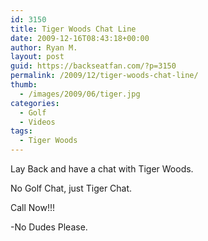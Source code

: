 ```yaml
---
id: 3150
title: Tiger Woods Chat Line
date: 2009-12-16T08:43:18+00:00
author: Ryan M.
layout: post
guid: https://backseatfan.com/?p=3150
permalink: /2009/12/tiger-woods-chat-line/
thumb:
  - /images/2009/06/tiger.jpg
categories:
  - Golf
  - Videos
tags:
  - Tiger Woods
---
```


<div class="entry">
  <p>
  </p>

  <p>
    Lay Back and have a chat with Tiger Woods.
  </p>

  <p>
    No Golf Chat, just Tiger Chat.
  </p>

  <p>
    Call Now!!!
  </p>

  <p>
    -No Dudes Please.
  </p>
</div>
